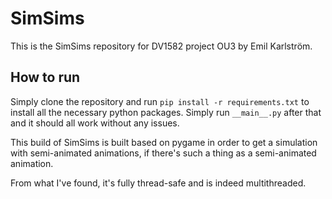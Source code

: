 # SimSims
This is the SimSims repository for DV1582 project OU3 by Emil Karlström.

## How to run
Simply clone the repository and run `pip install -r requirements.txt` to install all the necessary python packages. Simply run `__main__.py` after that and it should all work without any issues.

This build of SimSims is built based on pygame in order to get a simulation with semi-animated animations, if there's such a thing as a semi-animated animation. 

From what I've found, it's fully thread-safe and is indeed multithreaded. 